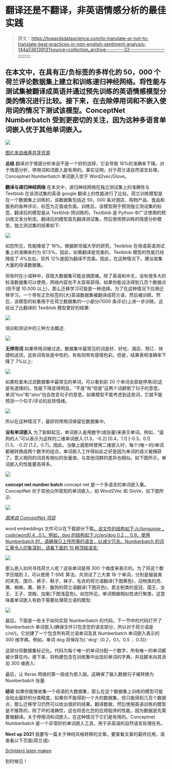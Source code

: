 # 翻译还是不翻译，非英语情感分析的最佳实践

> 原文：<https://towardsdatascience.com/to-translate-or-not-to-translate-best-practices-in-non-english-sentiment-analysis-144a53613913?source=collection_archive---------22----------------------->

## 在本文中，在具有正/负标签的多样化的 50，000 个荷兰评论数据集上建立和训练递归神经网络。将性能与测试集被翻译成英语并通过预先训练的英语情感模型分类的情况进行比较。接下来，在去除停用词和不嵌入使用词的情况下测试该模型。ConceptNet Numberbatch 受到更密切的关注，因为这种多语言单词嵌入优于其他单词嵌入。

![](img/f2efd7829d4e5fa47854c461986cfb77.png)

[图片来自维基共享资源](https://commons.wikimedia.org/wiki/File:Macbeth_consulting_the_Vision_of_the_Armed_Head.jpg)

**总结**
翻译对于情感分析来说不是一个好的选择，它会导致 16%的准确率下降。对于情感分析，停用词和词嵌入是有用的。事实证明，对于荷兰语自然语言处理，Conceptnet Numberbatch 单词嵌入优于 Word2vec/Glove。

**翻译与递归神经网络** 在本文中，递归神经网络在独立测试集上的准确性与 Textblob 在该测试集的英语 google 翻译上的性能进行了比较。荷兰训练模型是在一个数据集上训练的，该数据集包括近 50，000 条对酒店、购物产品、食品和服务的各种评论，标签为正面或负面。训练后，该模型用于预测独立测试集的标签。翻译后的模型是从 Textblob 预训练的。Textblob 是 Python 中广泛使用的预训练文本分析库。翻译后的模型首先翻译测试集，然后使用预训练的情感分析模型。独立测试集的结果如下:

![](img/b3ee2c4fe5436b583c7f1414047b5601.png)

如您所见，性能降低了 16%。根据斯坦福大学的研究，Textblob 在母语英语测试集上的准确率约为 87.5%。因此，如果翻译是完美的，Textblob 模型的性能已经降低了 4%左右。另外 12%是因为翻译不完美。因此，在这种情况下，建议收集大量的母语数据集。

但有时在小语种中，获取大数据集可能会很困难。除了英语和中文，没有很多大的标准数据集可以使用，网络内容也不太容易获得。如果你能设法得到几百个数据点(但不是 10.000 以上)，那么迁移学习可能是一种选择。为了在这种情况下应用迁移学习，一个带有正负标签的(大)英语数据集被翻译成荷兰语，然后被训练。然后，该模型的权重用于在荷兰数据集的一小部分(1000 条评论)上进一步训练。这给出了比翻译的 Textblob 模型更好的结果:

![](img/974ced093b289b9723826c44b9405a20.png)

培训和测试中的三种方法概述:

![](img/2831af0d2c76c1ff6a3972668fa9a92f.png)

**无停用词** 如果停用词被过滤，数据集中最常见的词是好、好吃、酒店、预订、快捷和送货。这些词有些是中性的，有些则带有感情色彩。但是，结果表明准确率下降了 7%以上:

![](img/7786273c783dc5da2eacb42cb09dfb36.png)

如果检查未过滤数据集中最常见的单词，可以看到前 20 个单词全部是停用词(这是有道理的)。性能下降变得明显。“不是”和“但是”这两个词颠倒了句子的意思。单词“too”和“also”也会改变句子的意思。如果模型不能考虑到这些词，它就不能预测一个句子/评论的反转情绪。

![](img/e37224da6f78a0b0b82e74f0d23fb258.png)

所以在这种情况下，最好将停用词保留在数据集中。

**没有单词嵌入** 为了新鲜起见，单词嵌入是用数字(或张量)来表示单词。例如，“遛狗的人”可以表示为这样的二维单词嵌入:[1.3，-0.2] [0.4，1.1] [-0.3，0.1] [1.3，-0.2] [1.2，0.7]。因此，当像上面那样使用二维嵌入时，每个(唯一的)单词都被转换成两个数字的组合。单词嵌入工作得如此之好是因为单词的语义被捕获了。意义相同的词具有相似的张量值，与其他词群的差异也相似。如下图所示，单词嵌入的性能要高得多。

![](img/dcb51699cbfc9b93f2dbc3239406cc13.png)

**concept net number batch** concept net 是一个多语言的单词嵌入集。ConceptNet 优于其他众所周知的单词嵌入，如 Word2Vec 和 GloVe，如下图所示:

![](img/82618066f1c23bcb51bfd6b5318486c7.png)

[*图来自 ConceptNet 项目*](https://github.com/commonsense/conceptnet-numberbatch)

word embeddings 文件可以在下载部分下载[。该文件的结构如下:/c/*language _ code*/*word*0.4…0.1。例如，dog 的结构如下:/c/en/dog 0.2 … 0.9。使用 Numberbatch 时，请确保只上传所需的语言，以减少冗余。Numberbatch 的词汇量令人印象深刻，请看下面的 15 种顶级语言:](https://github.com/commonsense/conceptnet-numberbatch)

![](img/89987523ebad7ccf6bcf4063d8148cae.png)

那么嵌入如何寻找荷兰人呢？这些单词是用 300 个维度来表示的。为了将这个数字压缩到 2，可以使用 T-SNE 算法。共测试了三大类 18 个单词，分别是服装类的夹克、围巾、裤子、鞋子、袜子、毛衣的荷兰语翻译(下图黄色)，动物类的虎、鹰、蜘蛛、鹰、狮子、鬣狗的荷兰语翻译(下图灰色)，君主制类的皇冠、国王、女王、王子、宫殿、加冕(下图浅蓝色)。如您所见，单词根据相似性进行聚类，这意味着单词嵌入有助于需要处理荷兰语的模型:

![](img/be6c9a4dd8fc0246f8729b2edeb4be30.png)

最后，下面是一些关于如何实现 Numberbatch 的代码。下一节中的代码打开了 Numberbatch 单词嵌入(确保文件只包含您的语言部分，所以对于荷兰语是 c/nl/)。它创建了一个包含所有荷兰语单词及其 Numberbatch 单词嵌入表示的 300 维字典。例如，单词 dog 将保存为{ 'dog': [0.2，0.1，0.5 … 0.3]}:

这部分将数据集标记化。代码为每个唯一的单词分配一个数字，所有唯一的单词都被计算在内。接下来，将构建包含在训练集中出现的单词的字典，并且脚本向其添加 300 维嵌入:

最后，让 Keras 网络的第一层成为嵌入层。这确保了输入数据句子被转换为 Numberbatch 张量:

**结论** 如果你能够收集一个母语的大数据集，那么在这个数据集上训练的模型可能会给出最好的分类精度。如果你不能得到一个大的数据集，但只能得到几百个数据点，那么迁移学习仍然可以给出很好的结果。翻译数据，然后使用英语训练的模型是不推荐的，除了坏的准确性，这也将恶化您的应用程序的性能，因为数据首先需要被翻译。关于停用词和词嵌入，在这种情况下它们是有用的。Conceptnet Numberbatch 是一个非常好的单词嵌入工具，用于非英语的自然语言处理任务。

**Next up 2021** 我要写一篇关于神经风格转移的文章。要查看文章的最终应用，请查看以下页面(荷兰语):

[Schilderij laten maken](https://gan-studios.nl/ontwerpen)

到时候见！